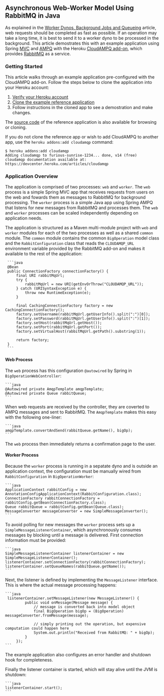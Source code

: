 ## Asynchronous Web-Worker Model Using RabbitMQ in Java

As explained in the [Worker Dynos, Background Jobs and Queueing](background-jobs-queueing) article, web requests
should be completed as fast as possible. If an operation may take a long time, it is best to send it to a worker
dyno to be processed in the background. This article demostrates this with an example application using Spring
[MVC](http://static.springsource.org/spring/docs/current/spring-framework-reference/html/mvc.html) and
[AMPQ](http://www.springsource.org/spring-amqp) with the Heroku [CloudAMPQ add-on](https://addons.heroku.com/cloudamqp),
which provides [RabbitMQ](http://www.rabbitmq.com/) as a service.

### Getting Started

This article walks through an example application pre-configured with the CloudAMPQ add-on.
Follow the steps below to clone the application into your Heroku account:

1. [Verify your Heroku account](https://heroku.com/confirm)
2. [Clone the example reference application](https://api.heroku.com/myapps/devcenter-java-web-worker/clone)
3. Follow instructions in the cloned app to see a demostration and make changes.

The [source code](https://github.com/heroku/devcenter-java-web-worker) of the reference application is also available for browsing or cloning.

If you do not clone the reference app or wish to add CloudAMPQ to another app, use the `heroku addons:add cloudamqp` command:

```sh-session
$ heroku addons:add cloudamqp
Adding cloudamqp to furious-sunrise-1234... done, v14 (free)
cloudamqp documentation available at: https://devcenter.heroku.com/articles/cloudamqp
```

### Application Overview

The application is comprised of two processes: `web` and `worker`.
The `web` process is a simple Spring MVC app that receives requests from users on the web and fowards them as messages to RabbitMQ for background processing.
The `worker` process is a simple Java app using Spring AMPQ that listens for new messages from RabbitMQ and processes them.
The `web` and `worker` processes can be scaled independently depending on application needs.

The application is structured as a Maven multi-module project with `web` and `worker` modules for each of the two
processes as well as a shared `common` module. The `common` module contains the common `BigOperation` model class and the
`RabbitConfiguration` class that reads the `CLOUDAMQP_URL` environment variable provided by the RabbitMQ add-on and
makes it available to the rest of the application:

     ```java
     @Bean
     public ConnectionFactory connectionFactory() {
         final URI rabbitMqUrl;
         try {
             rabbitMqUrl = new URI(getEnvOrThrow("CLOUDAMQP_URL"));
         } catch (URISyntaxException e) {
             throw new RuntimeException(e);
         }

         final CachingConnectionFactory factory = new CachingConnectionFactory();
         factory.setUsername(rabbitMqUrl.getUserInfo().split(":")[0]);
         factory.setPassword(rabbitMqUrl.getUserInfo().split(":")[1]);
         factory.setHost(rabbitMqUrl.getHost());
         factory.setPort(rabbitMqUrl.getPort());
         factory.setVirtualHost(rabbitMqUrl.getPath().substring(1));

         return factory;
     }
     ```

#### Web Process
The `web` process has this configuration `@autowired` by Spring in `BigOperationWebController`:

    ```java
    @Autowired private AmqpTemplate amqpTemplate;
    @Autowired private Queue rabbitQueue;
    ```

When web requests are received by the controller, they are coverted to AMPQ messages and sent to RabbitMQ.
The `AmqpTemplate` makes this easy with the following one-liner:

    ```java
    amqpTemplate.convertAndSend(rabbitQueue.getName(), bigOp);
    ```

The `web` process then immediately returns a confirmation page to the user.

#### Worker Process

Because the `worker` process is running in a sepatate dyno and is outside an application context,
the configuration must be manually wired from `RabbitConfiguration` in `BigOperationWorker`:

    ```java
    ApplicationContext rabbitConfig = new AnnotationConfigApplicationContext(RabbitConfiguration.class);
    ConnectionFactory rabbitConnectionFactory = rabbitConfig.getBean(ConnectionFactory.class);
    Queue rabbitQueue = rabbitConfig.getBean(Queue.class);
    MessageConverter messageConverter = new SimpleMessageConverter();
    ```

To avoid polling for new messages the `worker` process sets up a `SimpleMessageListenerContainer`, which asynchronously
consumes messages by blocking until a message is delivered. First connection information must be provided:

    ```java
    SimpleMessageListenerContainer listenerContainer = new SimpleMessageListenerContainer();
    listenerContainer.setConnectionFactory(rabbitConnectionFactory);
    listenerContainer.setQueueNames(rabbitQueue.getName());
    ```

 Next, the listener is defined by implementing the `MessageListener` interface. This is where the actual message processing happens:

    ```java
     listenerContainer.setMessageListener(new MessageListener() {
             public void onMessage(Message message) {
                 // message is converted back into model object
                 final BigOperation bigOp = (BigOperation) messageConverter.fromMessage(message);

                 // simply printing out the operation, but expensive computation could happen here
                 System.out.println("Received from RabbitMQ: " + bigOp);
             }
         });
    ```

The example application also configures an error handler and shutdown hook for completeness.

Finally the listener container is started, which will stay alive until the JVM is shutdown:

    ```java
    listenerContainer.start();
    ```
